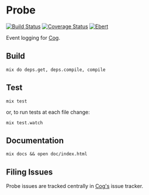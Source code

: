 # Probe

[![Build Status](https://travis-ci.org/operable/probe.svg?branch=master)](https://travis-ci.org/operable/probe)
[![Coverage Status](https://coveralls.io/repos/github/operable/probe/badge.svg?branch=master)](https://coveralls.io/github/operable/probe?branch=master)
[![Ebert](https://ebertapp.io/github/operable/probe.svg)](https://ebertapp.io/github/operable/probe)

Event logging for [Cog](https://github.com/operable/cog).

## Build

    mix do deps.get, deps.compile, compile

## Test

    mix test

or, to run tests at each file change:

    mix test.watch

## Documentation

    mix docs && open doc/index.html

## Filing Issues

Probe issues are tracked centrally in [Cog's](https://github.com/operable/cog/issues) issue tracker.
